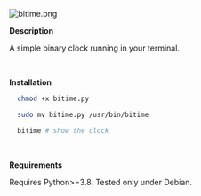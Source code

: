 ![bitime.png](https://gist.githubusercontent.com/oorkan/b03c8b68a0807d3ea4e2e398df63adbb/raw/6a1a68b73466b3cb9093df82835b9fe51ec7ff9a/bitime.png)

**Description**

A simple binary clock running in your terminal.

&nbsp;

**Installation**

```bash
  chmod +x bitime.py
```

```bash
  sudo mv bitime.py /usr/bin/bitime
```

```bash
  bitime # show the clock
```

&nbsp;

**Requirements**

Requires Python>=3.8. Tested only under Debian.
